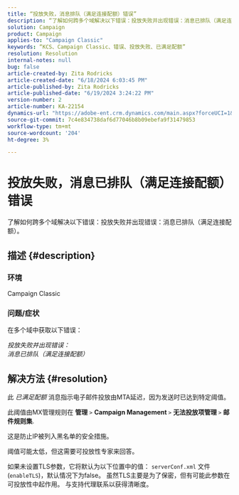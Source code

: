 ```yaml
---
title: “投放失败，消息排队（满足连接配额）错误”
description: “了解如何跨多个域解决以下错误：投放失败并出现错误：消息已排队（满足连接配额）。”
solution: Campaign
product: Campaign
applies-to: "Campaign Classic"
keywords: “KCS、Campaign Classic、错误、投放失败、已满足配额”
resolution: Resolution
internal-notes: null
bug: false
article-created-by: Zita Rodricks
article-created-date: "6/18/2024 6:03:45 PM"
article-published-by: Zita Rodricks
article-published-date: "6/19/2024 3:24:22 PM"
version-number: 2
article-number: KA-22154
dynamics-url: "https://adobe-ent.crm.dynamics.com/main.aspx?forceUCI=1&pagetype=entityrecord&etn=knowledgearticle&id=9db7c814-9d2d-ef11-840a-002248084fbb"
source-git-commit: 7c4e834738daf6d77046b8b09ebefa9f31479853
workflow-type: tm+mt
source-wordcount: '204'
ht-degree: 3%

---
```


# 投放失败，消息已排队（满足连接配额）错误


了解如何跨多个域解决以下错误：投放失败并出现错误：消息已排队（满足连接配额）。

## 描述 {#description}


### <b>环境</b>

Campaign Classic



### <b>问题/症状</b>

在多个域中获取以下错误：

*投放失败并出现错误：
<br>消息已排队（满足连接配额）*


## 解决方法 {#resolution}


此 *已满足配额* 消息指示电子邮件投放由MTA延迟，因为发送时已达到特定阈值。

此阈值由MX管理规则在 <b>管理</b> `>`  <b>Campaign Management </b>`>`  <b>无法投放项管理 </b>`>`  <b>邮件规则集</b>.

这是防止IP被列入黑名单的安全措施。

阈值可能太低，但这需要可投放性专家来回答。

如果未设置TLS参数，它将默认为以下位置中的值： `serverConf.xml` 文件(`enableTLS`)，默认情况下为false。 虽然TLS主要是为了保密，但有可能此参数在可投放性中起作用。 与支持代理联系以获得清晰度。
